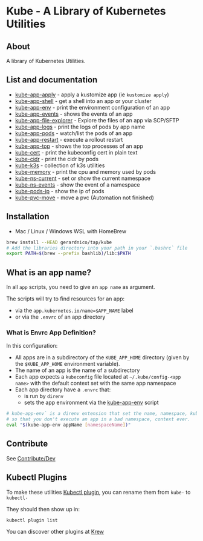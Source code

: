 # Kube - A Library of Kubernetes Utilities


## About

A library of Kubernetes Utilities.


## List and documentation


* [kube-app-apply](docs/bin/kube-app-apply.md) - apply a kustomize app (ie `kustomize apply`)
* [kube-app-shell](docs/bin/kube-app-shell) - get a shell into an app or your cluster
* [kube-app-env](docs/bin/kube-app-env.md) - print the environment configuration of an app 
* [kube-app-events](docs/bin/kube-app-events.md) - shows the events of an app
* [kube-app-file-explorer](docs/bin/kube-app-file-explorer.md) - Explore the files of an app via SCP/SFTP
* [kube-app-logs](docs/bin/kube-app-logs.md) - print the logs of pods by app name
* [kube-app-pods](docs/bin/kube-app-pods.md) - watch/list the pods of an app
* [kube-app-restart](docs/bin/kube-app-restart.md) - execute a rollout restart
* [kube-app-top](docs/bin/kube-app-top.md) - shows the top processes of an app
* [kube-cert](docs/bin/kube-cert.md) - print the kubeconfig cert in plain text
* [kube-cidr](docs/bin/kube-cidr.md) - print the cidr by pods
* [kube-k3s](docs/bin/kube-cidr.md) - collection of k3s utilities
* [kube-memory](docs/bin/kube-memory.md) - print the cpu and memory used by pods
* [kube-ns-current](docs/bin/kube-ns-current.md) - set or show the current namespace
* [kube-ns-events](docs/bin/kube-ns-events.md) - show the event of a namespace
* [kube-pods-ip](docs/bin/kube-pods-ip.md) - show the ip of pods
* [kube-pvc-move](docs/bin/kube-pvc-move.md) - move a pvc (Automation not finished)



## Installation

* Mac / Linux / Windows WSL with HomeBrew
```bash
brew install --HEAD gerardnico/tap/kube
# Add the libraries directory into your path in your `.bashrc` file
export PATH=$(brew --prefix bashlib)/lib:$PATH
```

## What is an app name?

In all `app` scripts, you need to give an `app name` as argument.

The scripts will try to find resources for an app:
* via the `app.kubernetes.io/name=$APP_NAME` label
* or via the `.envrc` of an app directory


### What is Envrc App Definition?

In this configuration:
* All apps are in a subdirectory of the `KUBE_APP_HOME` directory (given by the `$KUBE_APP_HOME` environment variable).
* The name of an app is the name of a subdirectory
* Each app expects a `kubeconfig` file located at `~/.kube/config-<app name>` with the default context set with the same app namespace
* Each app directory have a `.envrc` that:
  * is run by `direnv` 
  * sets the app environment via the [kube-app-env](docs/bin/kube-app-env.md) script
```bash
# kube-app-env` is a direnv extension that set the name, namespace, kubeconfig and directory of an app as environment
# so that you don't execute an app in a bad namespace, context ever. 
eval "$(kube-app-env appName [namespaceName])"
```


## Contribute 

See [Contribute/Dev](contribute.md)

## Kubectl Plugins

To make these utilities [Kubectl plugin](https://kubernetes.io/docs/tasks/extend-kubectl/kubectl-plugins/), 
you can rename them from `kube-` to `kubectl-`

They should then show up in:
```bash
kubectl plugin list
```


You can discover other plugins at [Krew](https://krew.sigs.k8s.io/plugins/)
